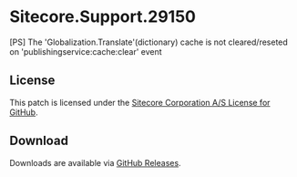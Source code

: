 # Sitecore.Support.29150
[PS] The 'Globalization.Translate'(dictionary) cache is not cleared/reseted on 'publishingservice:cache:clear' event

## License  
This patch is licensed under the [Sitecore Corporation A/S License for GitHub](https://github.com/sitecoresupport/Sitecore.Support.29150/blob/master/LICENSE).  

## Download  
Downloads are available via [GitHub Releases](https://github.com/sitecoresupport/Sitecore.Support.29150/releases).  
